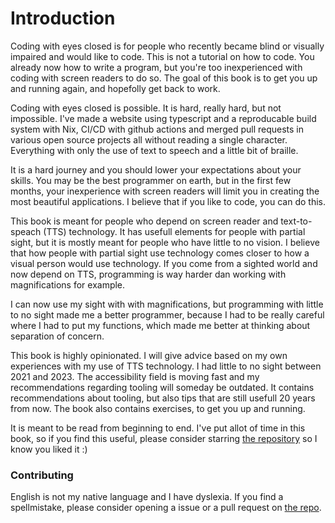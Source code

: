 # Introduction

Coding with eyes closed is for people who recently became blind or visually impaired and would like to code.
This is not a tutorial on how to code. You already now how to write a program, but you're too inexperienced with coding with screen readers to do so.
The goal of this book is to get you up and running again, and hopefolly get back to work. 

Coding with eyes closed is possible. It is hard, really hard, but not impossible. 
I've made a website using typescript and a reproducable build system with Nix, CI/CD with github actions and merged pull requests in various open source projects all without reading a single character. Everything with only the use of text to speech and a little bit of braille.

It is a hard journey and you should lower your expectations about your skills. You may be the best programmer on earth, but in the first few months, your inexperience with screen readers will limit you in creating the most beautiful applications.
I believe that if you like to code, you can do this.

This book is meant for people who depend on screen reader and text-to-speach (TTS) technology.
It has usefull elements for people with partial sight, but it is mostly meant for people who have little to no vision.
I believe that how people with partial sight use technology comes closer to how a visual person would use technology.
If you come from a sighted world and now depend on TTS, programming is way harder dan working with magnifications for example. 

I can now use my sight with with magnifications, but programming with little to no sight made me a better programmer, because I had to be really careful where I had to put my functions, which made me better at thinking about separation of concern.

This book is highly opinionated. 
I will give advice based on my own experiences with my use of TTS technology.
I had little to no sight between 2021 and 2023. 
The accessibility field is moving fast and my recommendations regarding tooling will someday be outdated. It contains recommendations about tooling, but also tips that are still usefull 20 years from now.
The book also contains exercises, to get you up and running.

It is meant to be read from beginning to end. 
I've put allot of time in this book, so if you find this useful, please consider starring [the repository](https://github.com/sempruijs/coding-with-eyes-closed) so I know you liked it :)

### Contributing

English is not my native language and I have dyslexia. If you find a spellmistake, please consider opening a issue or a pull request on [the repo](https://github.com/sempruijs/coding-with-eyes-closed).
